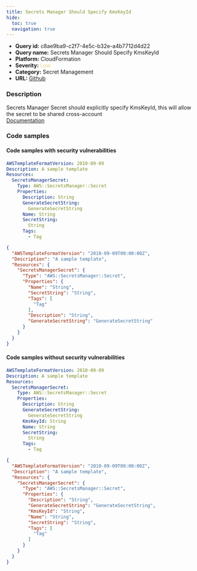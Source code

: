 ```yaml
---
title: Secrets Manager Should Specify KmsKeyId
hide:
  toc: true
  navigation: true
---
```


<style>
  .highlight .hll {
    background-color: #ff171742;
  }
  .md-content {
    max-width: 1100px;
    margin: 0 auto;
  }
</style>

-   **Query id:** c8ae9ba9-c2f7-4e5c-b32e-a4b7712d4d22
-   **Query name:** Secrets Manager Should Specify KmsKeyId
-   **Platform:** CloudFormation
-   **Severity:** <span style="color:#edd57e">Low</span>
-   **Category:** Secret Management
-   **URL:** [Github](https://github.com/Checkmarx/kics/tree/master/assets/queries/cloudFormation/aws/secrets_manager_should_specify_kms_key_id)

### Description
Secrets Manager Secret should explicitly specify KmsKeyId, this will allow the secret to be shared cross-account<br>
[Documentation](https://docs.aws.amazon.com/AWSCloudFormation/latest/UserGuide/aws-resource-secretsmanager-secret.html)

### Code samples
#### Code samples with security vulnerabilities
```yaml title="Positive test num. 1 - yaml file" hl_lines="6"
AWSTemplateFormatVersion: 2010-09-09
Description: A sample template
Resources:
  SecretsManagerSecret:
    Type: AWS::SecretsManager::Secret
    Properties:
      Description: String
      GenerateSecretString:
        GenerateSecretString
      Name: String
      SecretString:
        String
      Tags:
        - Tag
```
```json title="Positive test num. 2 - json file" hl_lines="7"
{
  "AWSTemplateFormatVersion": "2010-09-09T00:00:00Z",
  "Description": "A sample template",
  "Resources": {
    "SecretsManagerSecret": {
      "Type": "AWS::SecretsManager::Secret",
      "Properties": {
        "Name": "String",
        "SecretString": "String",
        "Tags": [
          "Tag"
        ],
        "Description": "String",
        "GenerateSecretString": "GenerateSecretString"
      }
    }
  }
}

```


#### Code samples without security vulnerabilities
```yaml title="Negative test num. 1 - yaml file"
AWSTemplateFormatVersion: 2010-09-09
Description: A sample template
Resources:
  SecretsManagerSecret:
    Type: AWS::SecretsManager::Secret
    Properties:
      Description: String
      GenerateSecretString:
        GenerateSecretString
      KmsKeyId: String
      Name: String
      SecretString:
        String
      Tags:
        - Tag
```
```json title="Negative test num. 2 - json file"
{
  "AWSTemplateFormatVersion": "2010-09-09T00:00:00Z",
  "Description": "A sample template",
  "Resources": {
    "SecretsManagerSecret": {
      "Type": "AWS::SecretsManager::Secret",
      "Properties": {
        "Description": "String",
        "GenerateSecretString": "GenerateSecretString",
        "KmsKeyId": "String",
        "Name": "String",
        "SecretString": "String",
        "Tags": [
          "Tag"
        ]
      }
    }
  }
}

```
